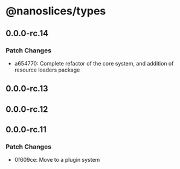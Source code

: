 # @nanoslices/types

## 0.0.0-rc.14

### Patch Changes

- a654770: Complete refactor of the core system, and addition of resource loaders package

## 0.0.0-rc.13

## 0.0.0-rc.12

## 0.0.0-rc.11

### Patch Changes

- 0f609ce: Move to a plugin system
